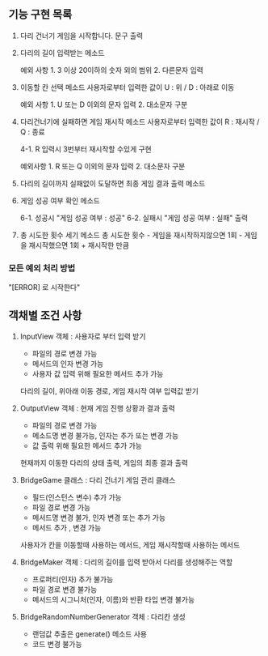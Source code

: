 ## 기능 구현 목록

1. 다리 건너기 게임을 시작합니다. 문구 출력

2. 다리의 길이 입력받는 메소드
    
    예외 사항
        1. 3 이상 20이하의 숫자 외의 범위
        2. 다른문자 입력

3. 이동할 칸 선택 메소드
사용자로부터 입력한 값이 U : 위 / D : 아래로 이동

    예외 사항
        1. U 또는 D 이외의 문자 입력
        2. 대소문자 구분

4. 다리건너기에 실패하면 게임 재시작 메소드
사용자로부터 입력한 값이 R : 재시작 / Q : 종료

    4-1. R 입력시 3번부터 재시작할 수있게 구현

    예외사항
        1. R 또는 Q 이외의 문자 입력
        2. 대소문자 구분

5. 다리의 길이까지 실패없이 도달하면 최종 게임 결과 출력 메소드

6. 게임 성공 여부 확인 메소드
    
    6-1. 성공시 "게임 성공 여부 : 성공"
    6-2. 실패시 "게임 성공 여부 : 실패" 
    출력

7. 총 시도한 횟수 세기 메소드
    총 시도한 횟수 
        - 게임을 재시작하지않으면 1회
        - 게임을 재시작했으면 1회 + 재시작한 만큼

### 모든 예외 처리 방법
"[ERROR] 로 시작한다"

## 객채별 조건 사항
1. InputView 객체 : 사용자로 부터 입력 받기
    
    - 파일의 경로 변경 가능
    - 메서드의 인자 변경 가능
    - 사용자 값 입력 위해 필요한 메서드 추가 가능


    다리의 길이, 위아래 이동 경로, 게임 재시작 여부 입력값 받기

2. OutputView 객체 : 현재 게임 진행 상황과 결과 출력

    - 파일의 경로 변경 가능
    - 메소드명 변경 불가능, 인자는 추가 또는 변경 가능
    - 값 출력 위해 필요한 메서드 추가 가능

    현재까지 이동한 다리의 상태 출력, 게임의 최종 결과 출력

3. BridgeGame 클래스 : 다리 건너기 게임 관리 클래스
    
    - 필드(인스턴스 변수) 추가 가능
    - 파일 경로 변경 가능
    - 메서드명 변경 불가, 인자 변경 또는 추가 가능
    - 메서드 추가 , 변경 가능
    
    사용자가 칸을 이동할때 사용하는 메서드, 게임 재시작할때 사용하는 메서드

4. BridgeMaker 객체 : 다리의 길이를 입력 받아서 다리를 생성해주는 역할

    - 프로퍼티(인자) 추가 불가능
    - 파일 경로 변경 불가능
    - 메서드의 시그니처(인자, 이름)와 반환 타입 변경 불가능

5. BridgeRandomNumberGenerator 객체 : 다리칸 생성

    - 랜덤값 추출은 generate() 메소드 사용
    - 코드 변경 불가능
